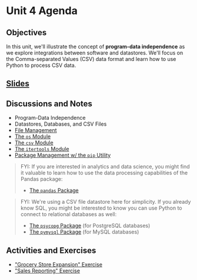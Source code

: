 # Unit 4 Agenda

## Objectives

In this unit, we'll illustrate the concept of **program-data independence** as we explore integrations between software and datastores. We'll focus on the Comma-separated Values (CSV) data format and learn how to use Python to process CSV data.

## [Slides](https://docs.google.com/presentation/d/1ki--UJv6u96HAKbvw2MUo7A2oSRTyet0oFmuM6jZzM8/edit?usp=sharing)

## Discussions and Notes

  + Program-Data Independence
  + Datastores, Databases, and CSV Files
  + [File Management](/notes/python/file-management.md)
  + [The `os` Module](/notes/python/modules/os.md#file-operations)
  + [The `csv` Module](/notes/python/modules/csv.md)
  + [The `itertools` Module](/notes/python/modules/itertools.md)
  + [Package Management w/ the `pip` Utility](/notes/pip.md)

> FYI: If you are interested in analytics and data science, you might find it valuable to learn how to use the data processing capabilities of the Pandas package:
>
>    + [The `pandas` Package](/notes/python/packages/pandas.md)

> FYI: We're using a CSV file datastore here for simplicity. If you already know SQL, you might be interested to know you can use Python to connect to relational databases as well:
>
>    + [The `psycopg` Package](/notes/python/packages/psycopg.md) (for PostgreSQL databases)
>    + [The `pymysql` Package](/notes/python/packages/pymysql.md) (for MySQL databases)

## Activities and Exercises

  + ["Grocery Store Expansion" Exercise](/exercises/grocery-store-expansion.md)
  + ["Sales Reporting" Exercise](/exercises/sales-reporting.md)
